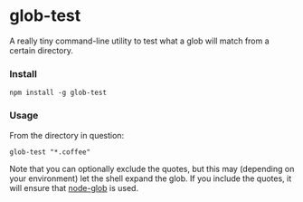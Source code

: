 # glob-test

A really tiny command-line utility to test what a glob will match from a certain directory.

### Install

```text
npm install -g glob-test
```

### Usage

From the directory in question:

```text
glob-test "*.coffee" 
```

Note that you can optionally exclude the quotes, but this may (depending on your environment) let the shell expand the glob. If you include the quotes, it will ensure that [node-glob](https://github.com/isaacs/node-glob) is used.